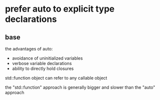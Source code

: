 prefer auto to explicit type declarations
=========================================


base
----

the advantages of auto:
- avoidance of uninitialized variables
- verbose variable declarations
- ability to directly hold closures

std::function object can refer to any callable object

the "std::function" approach is generally bigger and slower than
the "auto" approach

